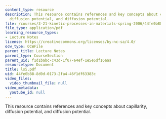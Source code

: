 ```yaml
---
content_type: resource
description: This resource contains references and key concepts about capillarity,
  diffusion potential, and diffusion potential.
file: /courses/3-21-kinetic-processes-in-materials-spring-2006/44fe0b888d0d01732fa446f1df63383c_ls5.pdf
file_type: application/pdf
learning_resource_types:
- Lecture Notes
license: https://creativecommons.org/licenses/by-nc-sa/4.0/
ocw_type: OCWFile
parent_title: Lecture Notes
parent_type: CourseSection
parent_uid: f1d1babc-c43d-1f07-64ef-1e5e6df16aaa
resourcetype: Document
title: ls5.pdf
uid: 44fe0b88-8d0d-0173-2fa4-46f1df63383c
video_files:
  video_thumbnail_file: null
video_metadata:
  youtube_id: null
---
```

This resource contains references and key concepts about capillarity, diffusion potential, and diffusion potential.